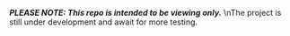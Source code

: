 ***PLEASE NOTE: This repo is intended to be viewing only.***
\nThe project is still under development and await for more testing.


